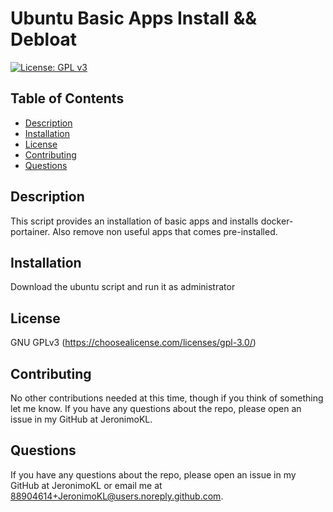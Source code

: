 
# Ubuntu Basic Apps Install && Debloat

[![License: GPL v3](https://img.shields.io/badge/License-GPLv3-blue.svg)](https://www.gnu.org/licenses/gpl-3.0)

## Table of Contents
 - [Description](#description)
 - [Installation](#installation)
 - [License](#license)
 - [Contributing](#contributing)
 - [Questions](#questions)

## Description
 This script provides an installation of basic apps and installs docker-portainer. Also remove non useful apps that comes pre-installed.

## Installation
 Download the ubuntu script and run it as administrator

## License
 GNU GPLv3
 (https://choosealicense.com/licenses/gpl-3.0/)

## Contributing
 No other contributions needed at this time, though if you think of something let me know. If you have any questions about the repo, please open an issue in my GitHub at JeronimoKL.

## Questions
 If you have any questions about the repo, please open an issue in my GitHub at JeronimoKL or email me at 88904614+JeronimoKL@users.noreply.github.com.

